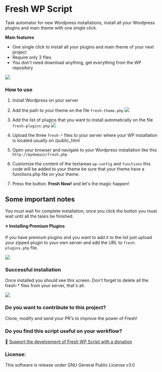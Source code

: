 # Fresh WP Script

Task automator for new Wordpress installations, install all your Wordpress plugins and main theme with one single click.

**Main features**

- One single click to install all your plugins and main theme of your next project
- Require only 3 files
- You don't need download anything, get everything from the WP repository

![](https://develus.com/share/fresh/fresh-preview.jpg)

### How to use

1. Install Wordpress on your server
2. Add the path to your theme on the file `fresh-theme.php`
![](https://develus.com/share/fresh/fresh-setup-theme.png)
3. Add the list of plugins that you want to install automatically on the file `fresh-plugins.php`
![](https://develus.com/share/fresh/fresh-setup-plugins.png)
4. Upload the three `fresh-*` files to your server where your WP installation is located usually on /public_html
5. Open your browser and navigate to your Wordpress installation like this `http://mydomain/fresh.php`
6. Customize the content of the textareas `wp-config` and `functions` this code will be added to your theme be sure that your theme have a functions.php file on your theme.

7. Press the button. **Fresh Now!** and let's the magic happen!

## Some important notes

You must wait for complete installation, once you click the button you must wait until all the tasks be finished.

**⭐ Installing Premium Plugins**

If you have premium plugins and you want to add it to the list just upload your zipped plugin to your own server and add the URL to `fresh-plugins.php` file.

![](https://develus.com/share/fresh/fresh-wait-installing.png)

### Successful installation

Once installed you should see this screen. Don't forget to delete all the fresh-* files from your server, that's all.

![](https://develus.com/share/fresh/fresh-finished.png)

### Do you want to contribute to this project?

Clone, modify and send your PR's to improve the power of Fresh!

### Do you find this script useful on your workflow?

🍺 [Support the development of Fresh WP Script with a donation](https://gumroad.com/l/freshwp)

### License:

This software is release under GNU General Public License v3.0